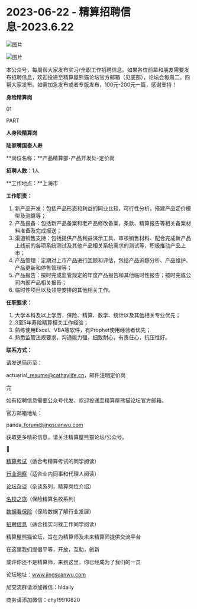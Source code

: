 # 2023-06-22 - 精算招聘信息-2023.6.22

![图片](https://mmbiz.qpic.cn/mmbiz_jpg/PVTr5cqOmdsiaicIRGthO3IhpdkibrFUWVU1xAtP9ZY24c0vAhCVJo55thjfrfia19NvibyVvich2UW9I8vGCty5LxNw/640?wx_fmt=jpeg&tp=webp&wxfrom=5&wx_lazy=1)

![图片](https://mmbiz.qpic.cn/mmbiz_png/7QRTvkK2qC63c02mKcsfAaJ8sNcicTvg22UkHHibvKiasFS9FS6E4FeV0Dibe7as7h4tm8p7EfNfI06adlGbL2icYjw/640?wx_fmt=png&tp=webp&wxfrom=5&wx_lazy=1)

本公众号，每周帮大家发布实习/全职工作招聘信息。如果各位前辈和朋友需要发布招聘信息，欢迎投递至精算屋熊猫论坛官方邮箱（见底部），论坛会每周二，四帮大家发布。如需加急发布或者专版发布，100元-200元一篇，感谢支持！

**身险精算岗**

01

PART

**人身险精算岗**

****陆家嘴国泰人寿****

**岗位名称：**产品精算部-产品开发处-定价岗

**招聘人数**：1人

**工作地点：**上海市

**工作职责：**

1. 新产品开发：包括产品形态和利益的同业比较，可行性分析，搭建产品定价模型及测算等；
2. 产品报备：包括新产品备案和老产品修改备案，条款、精算报告等相关备案材料准备及完成报送；
3. 渠道销售支持：包括提供产品利益演示工具、审核销售材料、配合完成新产品上线前的各项系统测试及其他产品相关系统需求的测试等，积极推动产品上市；
4. 产品管理：定期对上市产品进行回顾和评估，包括产品追踪分析、产品维护、产品更新和停售管理等；
5. 产品报告：按时完成监管规定的年度产品报告和其他临时性报告；按时完成公司内部产品相关报告；
6. 临时性项目以及领导安排的其他相关工作。

**任职要求：**

1. 大学本科及以上学历，保险、精算、数学、统计以及其他相关专业优先；
2. 3至5年寿险精算相关工作经验；
3. 熟练使用Excel、VBA等软件，有Prophet使用经验者优先；
4. 熟悉监管法规要求，沟通能力强，细致耐心，有责任心，抗压性好。

**联系方式：**

请发送简历至：

actuarial\_resume@cathaylife.cn，邮件注明定价岗


完

如有招聘信息需要公众号代发，欢迎投递至精算屋熊猫论坛官方邮箱。

官方邮箱地址：

panda\_forum@jingsuanwu.com

获取更多精彩信息，请关注精算屋熊猫论坛/公众号。


👀

[精算考试](https://mp.weixin.qq.com/mp/appmsgalbum?__biz=MzIyMjA5MzUwMg==&action=getalbum&album_id=1466144252454764546#wechat_redirect)（适合考精算考试的同学阅读）

[行业洞察](https://mp.weixin.qq.com/mp/appmsgalbum?__biz=MzIyMjA5MzUwMg==&action=getalbum&album_id=1466140974488748032#wechat_redirect)（适合业内同事和代理人阅读）

[论坛杂谈](https://mp.weixin.qq.com/mp/appmsgalbum?__biz=MzIyMjA5MzUwMg==&action=getalbum&album_id=1466151460148084736#wechat_redirect)（杂谈系列，精算岗位介绍）

[名校之旅](https://mp.weixin.qq.com/mp/appmsgalbum?__biz=MzIyMjA5MzUwMg==&action=getalbum&album_id=1466147283460161538#wechat_redirect)（保险精算名校系列）

[数据看保险](https://mp.weixin.qq.com/mp/appmsgalbum?__biz=MzIyMjA5MzUwMg==&action=getalbum&album_id=2002358913534328835#wechat_redirect)（保险数据了解行业发展）

[招聘信息](https://mp.weixin.qq.com/mp/appmsgalbum?__biz=MzIyMjA5MzUwMg==&action=getalbum&album_id=1466154141080092675#wechat_redirect)（适合找实习找工作同学阅读）

精算屋熊猫论坛，旨在为精算师及未来精算师提供交流平台

在这里我们提倡平等，开放，互助，创新

或许你还不是精算师，来到这里，你已经成为了我们的一员

论坛地址：www.jingsuanwu.com

加交流群请添加微信：hldaily

商务请添加微信：chy19910820